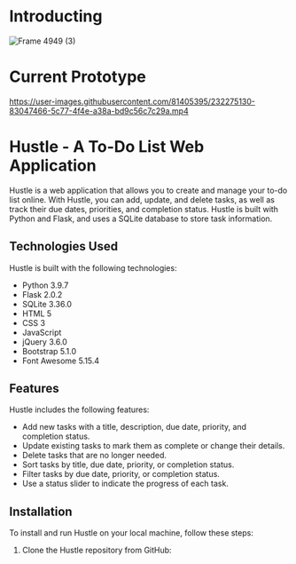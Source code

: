 # Introducting 

![Frame 4949 (3)](https://user-images.githubusercontent.com/81405395/232273519-8e067f93-769d-4905-a9aa-0a296c9a5d6d.png)

# Current Prototype 

https://user-images.githubusercontent.com/81405395/232275130-83047466-5c77-4f4e-a38a-bd9c56c7c29a.mp4

# Hustle - A To-Do List Web Application

Hustle is a web application that allows you to create and manage your to-do list online. With Hustle, you can add, update, and delete tasks, as well as track their due dates, priorities, and completion status. Hustle is built with Python and Flask, and uses a SQLite database to store task information.

## Technologies Used
Hustle is built with the following technologies:

* Python 3.9.7
* Flask 2.0.2
* SQLite 3.36.0
* HTML 5
* CSS 3
* JavaScript
* jQuery 3.6.0
* Bootstrap 5.1.0
* Font Awesome 5.15.4

## Features
Hustle includes the following features:

* Add new tasks with a title, description, due date, priority, and completion status.
* Update existing tasks to mark them as complete or change their details.
* Delete tasks that are no longer needed.
* Sort tasks by title, due date, priority, or completion status.
* Filter tasks by due date, priority, or completion status.
* Use a status slider to indicate the progress of each task.

## Installation
To install and run Hustle on your local machine, follow these steps:

1. Clone the Hustle repository from GitHub:
